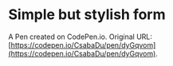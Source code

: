 # Simple but stylish form

A Pen created on CodePen.io. Original URL: [https://codepen.io/CsabaDu/pen/dyGqvom](https://codepen.io/CsabaDu/pen/dyGqvom).


